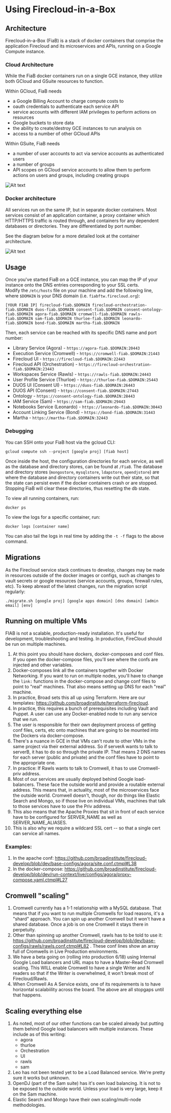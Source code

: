 # Using Firecloud-in-a-Box

## Architecture

Firecloud-in-a-Box (FiaB) is a stack of docker containers that comprise the application Firecloud and its microservices and APIs, running on a Google Compute instance.

### Cloud Architecture

While the FiaB docker containers run on a single GCE instance, they utilize both GCloud and GSuite resources to function.  

Within GCloud, FiaB needs 
- a Google Billing Account to charge compute costs to 
- oauth credentials to authenticate each service API
- service accounts with different IAM privileges to perform actions on resources
- Google buckets to store data
- the ability to create/destroy GCE instances to run analysis on
- access to a number of other GCloud APIs

Within GSuite, FiaB needs
- a number of user accounts to act via service accounts as authenticated users
- a number of groups
- API scopes on GCloud service accounts to allow them to perform actions on users and groups, including creating groups 

![Alt text](./screenshots/fiab-cloud-infrastructure.png "Enable DwD")

### Docker architecture



All services run on the same IP, but in separate docker containers. Most services consist of an application container, a proxy container which HTTP/HTTPS traffic is routed through, and containers for any dependent databases or directories. They are differentiated by port number. 

See the diagram below for a more detailed look at the container architecture.

![Alt text](./screenshots/fiab-internal-infrastructure.png "Enable DwD")


## Usage

Once you've started FiaB on a GCE instance, you can map the IP of your instance onto the DNS entries corresponding to your SSL certs.  
Modify the `/etc/hosts` file on your machine and add the following line, where `$DOMAIN` is your DNS domain (i.e. `fiabftw.firecloud.org`):
```
[YOUR FIAB IP] firecloud-fiab.$DOMAIN firecloud-orchestration-fiab.$DOMAIN duos-fiab.$DOMAIN consent-fiab.$DOMAIN consent-ontology-fiab.$DOMAIN agora-fiab.$DOMAIN cromwell-fiab.$DOMAIN rawls-fiab.$DOMAIN sam-fiab.$DOMAIN thurloe-fiab.$DOMAIN leonardo-fiab.$DOMAIN bond-fiab.$DOMAIN martha-fiab.$DOMAIN
```

Then, each service can be reached with its specific DNS name and port number:
* Library Service (Agora) - `https://agora-fiab.$DOMAIN:20443`
* Execution Service (Cromwell) - `https://cromwell-fiab.$DOMAIN:21443`
* Firecloud UI - `https://firecloud-fiab.$DOMAIN:22443`
* Firecloud API (Orchestration) - `https://firecloud-orchestration-fiab.$DOMAIN:23443`
* Workspaces Service (Rawls) - `https://rawls-fiab.$DOMAIN:24443`
* User Profile Service (Thurloe) - `https://thurloe-fiab.$DOMAIN:25443`
* DUOS UI (Consent UI) - `https://duos-fiab.$DOMAIN:26443`
* DUOS API (Consent) - `https://consent-fiab.$DOMAIN:27443`
* Ontology - `https://consent-ontology-fiab.$DOMAIN:28443`
* IAM Service (Sam) - `https://sam-fiab.$DOMAIN:29443`
* Notebooks Service (Leonardo) - `https://leonardo-fiab.$DOMAIN:30443`
* Account Linking Service (Bond) - `https://bond-fiab.$DOMAIN:31443`
* Martha - `https://martha-fiab.$DOMAIN:32443`

### Debugging

You can SSH onto your FiaB host via the gcloud CLI:
```
gcloud compute ssh --project [google proj] [fiab host]
```

Once inside the host, the configuration directories for each service, as well as the database and directory stores, can be found at `/FiaB`. 
The database and directory stores (`mongostore`, `mysqlstore`, `ldapstore`, `opendjstore`) are where the database and directory containers write out their state, so that the state can persist
even if the docker containers crash or are stopped.  Stopping FiaB will clear these directories, thus resetting the db state. 

To view all running containers, run:
```
docker ps
```

To view the logs for a specific container, run:
```
docker logs [container name]
```
You can also tail the logs in real time by adding the `-t -f` flags to the above command.

## Migrations

As the Firecloud service stack continues to develop, changes may be made in resources outside of the docker images or configs, such as changes to vault secrets or google resources (service accounts, groups, firewall rules, etc).
To keep abreast of the latest changes, run the migration script regularly:
```
./migrate.sh [google proj] [google apps domain] [dns domain] [admin email] [env]
```

## Running on multiple VMs
FIAB is not a scalable, production-ready installation. It's useful for development, troubleshooting and testing. In production, FireCloud should be run on multiple machines. 

1. At this point you should have dockers, docker-composes and conf files. If you open the docker-compose files, you'll see where the confs are injected and other variables. 
1. Docker-composes link all the containers together with Docker Networking. If you want to run on multiple nodes, you'll have to change the `link:` functions in the docker-compose and change conf files to point to "real" machines. That also means setting up DNS for each "real" machine.
1. In practice, Broad sets this all up using Terraform. Here are our templates: https://github.com/broadinstitute/terraform-firecloud.  
1. In practice, this requires a bunch of prerequisites including Vault and Puppet. A user can use any Docker-enabled node to run any service that we run. 
1. The user is responsible for their own deployment process of getting conf files, certs, etc onto machines that are going to be mounted into the Dockers via docker-compose.
1. There's a nuance in GCE in that VMs can't route to other VMs in the same project via their external address. So if serverA wants to talk to serverB, it has to do so through the private IP. That means 2 DNS names for each server (public and private) and the conf files have to point to the appropriate one.
1. In practice: If Rawls wants to talk to Cromwell, it has to use Cromwell-priv address.
1. Most of our services are usually deployed behind Google load-balancers. These face the outside world and provide a routable external address. This means that, in actuality, most of the microservices face the outside world. Cromwell doesn't, though, nor do things like Elastic Search and Mongo, so if those live on individual VMs, machines that talk to those services have to use the Priv address.
1. This also means that the Apache Proxies that sit in front of each service have to be configured for SERVER_NAME as well as SERVER_NAME_ALIASES. 
1. This is also why we require a wildcard SSL cert -- so that a single cert can service all names.

### Examples:

1. In the apache conf: https://github.com/broadinstitute/firecloud-develop/blob/dev/base-configs/agora/site.conf.ctmpl#L38
1. In the docker-compose: https://github.com/broadinstitute/firecloud-develop/blob/dev/run-context/live/configs/agora/proxy-compose.yaml.ctmpl#L27

## Cromwell "scaling"

1. Cromwell currently has a 1-1 relationship with a MySQL database. That means that if you want to run multiple Cromwells for load reasons, it's a "shard" approach. You can spin up another Cromwell but it won't have a shared database. Once a job is on one Cromwell it stays there in perpetuity.
1. Other than spinning up another Cromwell, rawls has to be told to use it: https://github.com/broadinstitute/firecloud-develop/blob/dev/base-configs/rawls/rawls.conf.ctmpl#L82 . These conf lines show an array full of Cromwells in Live Production environments. 
1. We have a beta going on (rolling into production 6/18) using Internal Google Load balancers and URL maps to have a Master-Read Cromwell scaling. This WILL enable Cromwell to have a single Writer and N readers so that if the Writer is overwhelmed, it won't break most of Firecloud/Rawls.
1. When Cromwell As A Service exists, one of its requirements is to have horizontal scalabiility across the board. The above are all stopgaps until that happens.

## Scaling everything else

1. As noted, most of our other functions can be scaled already but putting them behind Google load balancers with multiple instances. These include as of this writing: 
     * agora
     * thurloe
     * Orchestration
     * UI
     * rawls
     * sam
1. Leo has not been tested yet to be a Load Balanced service. We're pretty sure it works but unknown.
1. OpenDJ (part of the Sam suite) has it's own load balancing. It is not to be exposed to the outside world. Unless your load is very large, keep it on the Sam machine.
1. Elastic Search and Mongo have their own scaling/multi-node methodologies.
